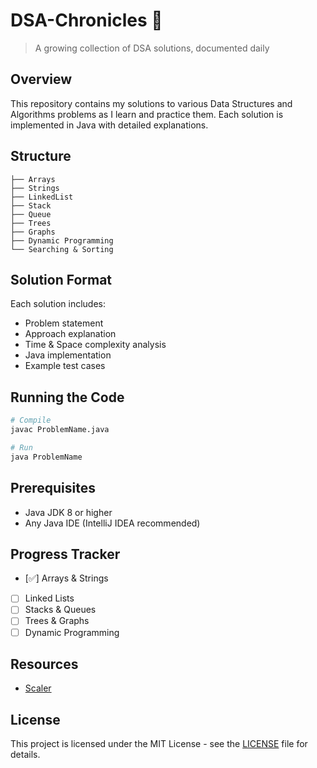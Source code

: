 # DSA-Chronicles 🚀
> A growing collection of DSA solutions, documented daily

## Overview
This repository contains my solutions to various Data Structures and Algorithms problems as I learn and practice them. Each solution is implemented in Java with detailed explanations.

## Structure
```
├── Arrays
├── Strings
├── LinkedList
├── Stack
├── Queue
├── Trees
├── Graphs
├── Dynamic Programming
└── Searching & Sorting
```

## Solution Format
Each solution includes:
- Problem statement
- Approach explanation
- Time & Space complexity analysis
- Java implementation
- Example test cases

## Running the Code
```bash
# Compile
javac ProblemName.java

# Run
java ProblemName
```

## Prerequisites
- Java JDK 8 or higher
- Any Java IDE (IntelliJ IDEA recommended)

## Progress Tracker
- [✅] Arrays & Strings
- [ ] Linked Lists
- [ ] Stacks & Queues
- [ ] Trees & Graphs
- [ ] Dynamic Programming

## Resources
- [Scaler](https://www.scaler.com/)

## License
This project is licensed under the MIT License - see the [LICENSE](LICENSE) file for details.